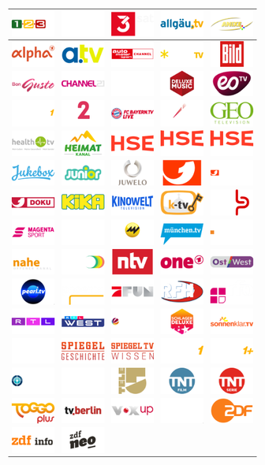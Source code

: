| ![](https://raw.githubusercontent.com/RevGear/logo/master/Countries/DE/123tv.png) | ![](https://raw.githubusercontent.com/RevGear/logo/master/Countries/DE/13thStreet.png) | ![](https://raw.githubusercontent.com/RevGear/logo/master/Countries/DE/3sat.png) | ![](https://raw.githubusercontent.com/RevGear/logo/master/Countries/DE/AllgauTV.png) | ![](https://raw.githubusercontent.com/RevGear/logo/master/Countries/DE/AnixePlus.png) | 
|:---:|:---:|:---:|:---:|:---:| 
| ![](https://raw.githubusercontent.com/RevGear/logo/master/Countries/DE/ARDalpha.png) | ![](https://raw.githubusercontent.com/RevGear/logo/master/Countries/DE/atv.png) | ![](https://raw.githubusercontent.com/RevGear/logo/master/Countries/DE/AutoMotorundSport.png) | ![](https://raw.githubusercontent.com/RevGear/logo/master/Countries/DE/BibelTV.png) | ![](https://raw.githubusercontent.com/RevGear/logo/master/Countries/DE/Bild.png) | 
| ![](https://raw.githubusercontent.com/RevGear/logo/master/Countries/DE/BonGusto.png) | ![](https://raw.githubusercontent.com/RevGear/logo/master/Countries/DE/Channel21.png) | ![](https://raw.githubusercontent.com/RevGear/logo/master/Countries/DE/DasErste.png) | ![](https://raw.githubusercontent.com/RevGear/logo/master/Countries/DE/DeluxeMusic.png) | ![](https://raw.githubusercontent.com/RevGear/logo/master/Countries/DE/eoTV.png) | 
| ![](https://raw.githubusercontent.com/RevGear/logo/master/Countries/DE/eSports1.png) | ![](https://raw.githubusercontent.com/RevGear/logo/master/Countries/DE/Eurosport2Xtra.png) | ![](https://raw.githubusercontent.com/RevGear/logo/master/Countries/DE/FCBayernTV.png) | ![](https://raw.githubusercontent.com/RevGear/logo/master/Countries/DE/Folx.png) | ![](https://raw.githubusercontent.com/RevGear/logo/master/Countries/DE/GeoTV.png) | 
| ![](https://raw.githubusercontent.com/RevGear/logo/master/Countries/DE/HealthTV.png) | ![](https://raw.githubusercontent.com/RevGear/logo/master/Countries/DE/Heimatkanal.png) | ![](https://raw.githubusercontent.com/RevGear/logo/master/Countries/DE/HSE.png) | ![](https://raw.githubusercontent.com/RevGear/logo/master/Countries/DE/HSEExtra.png) | ![](https://raw.githubusercontent.com/RevGear/logo/master/Countries/DE/HSETrend.png) | 
| ![](https://raw.githubusercontent.com/RevGear/logo/master/Countries/DE/Jukebox.png) | ![](https://raw.githubusercontent.com/RevGear/logo/master/Countries/DE/Junior.png) | ![](https://raw.githubusercontent.com/RevGear/logo/master/Countries/DE/Juwelo.png) | ![](https://raw.githubusercontent.com/RevGear/logo/master/Countries/DE/kabeleins.png) | ![](https://raw.githubusercontent.com/RevGear/logo/master/Countries/DE/kabeleinsclassics.png) | 
| ![](https://raw.githubusercontent.com/RevGear/logo/master/Countries/DE/kabeleinsDoku.png) | ![](https://raw.githubusercontent.com/RevGear/logo/master/Countries/DE/KIKA.png) | ![](https://raw.githubusercontent.com/RevGear/logo/master/Countries/DE/KinoweltTV.png) | ![](https://raw.githubusercontent.com/RevGear/logo/master/Countries/DE/KTV.png) | ![](https://raw.githubusercontent.com/RevGear/logo/master/Countries/DE/LustPur.png) | 
| ![](https://raw.githubusercontent.com/RevGear/logo/master/Countries/DE/MagentaSport.png) | ![](https://raw.githubusercontent.com/RevGear/logo/master/Countries/DE/MDF1.png) | ![](https://raw.githubusercontent.com/RevGear/logo/master/Countries/DE/MotorvisionTV.png) | ![](https://raw.githubusercontent.com/RevGear/logo/master/Countries/DE/MunchenTV.png) | ![](https://raw.githubusercontent.com/RevGear/logo/master/Countries/DE/N24Doku.png) | 
| ![](https://raw.githubusercontent.com/RevGear/logo/master/Countries/DE/naheTV.png) | ![](https://raw.githubusercontent.com/RevGear/logo/master/Countries/DE/NRWision.png) | ![](https://raw.githubusercontent.com/RevGear/logo/master/Countries/DE/ntv.png) | ![](https://raw.githubusercontent.com/RevGear/logo/master/Countries/DE/One.png) | ![](https://raw.githubusercontent.com/RevGear/logo/master/Countries/DE/OstWest.png) | 
| ![](https://raw.githubusercontent.com/RevGear/logo/master/Countries/DE/PearlTV.png) | ![](https://raw.githubusercontent.com/RevGear/logo/master/Countries/DE/Phoenix.png) | ![](https://raw.githubusercontent.com/RevGear/logo/master/Countries/DE/ProSiebenFun.png) | ![](https://raw.githubusercontent.com/RevGear/logo/master/Countries/DE/RFH.png) | ![](https://raw.githubusercontent.com/RevGear/logo/master/Countries/DE/RFO.png) | 
| ![](https://raw.githubusercontent.com/RevGear/logo/master/Countries/DE/RTLUp.png) | ![](https://raw.githubusercontent.com/RevGear/logo/master/Countries/DE/RTLWest.png) | ![](https://raw.githubusercontent.com/RevGear/logo/master/Countries/DE/Sat1Emotions.png) | ![](https://raw.githubusercontent.com/RevGear/logo/master/Countries/DE/SchlagerDeluxe.png) | ![](https://raw.githubusercontent.com/RevGear/logo/master/Countries/DE/SonnenklarTV.png) | 
| ![](https://raw.githubusercontent.com/RevGear/logo/master/Countries/DE/SonusFM.png) | ![](https://raw.githubusercontent.com/RevGear/logo/master/Countries/DE/SpiegelGeschichte.png) | ![](https://raw.githubusercontent.com/RevGear/logo/master/Countries/DE/SpiegelTVWissen.png) | ![](https://raw.githubusercontent.com/RevGear/logo/master/Countries/DE/Sport1.png) | ![](https://raw.githubusercontent.com/RevGear/logo/master/Countries/DE/Sport1Plus.png) | 
| ![](https://raw.githubusercontent.com/RevGear/logo/master/Countries/DE/SportdigitalFussball.png) | ![](https://raw.githubusercontent.com/RevGear/logo/master/Countries/DE/tagesschau24.png) | ![](https://raw.githubusercontent.com/RevGear/logo/master/Countries/DE/Tele5.png) | ![](https://raw.githubusercontent.com/RevGear/logo/master/Countries/DE/TNTFilm.png) | ![](https://raw.githubusercontent.com/RevGear/logo/master/Countries/DE/TNTSerie.png) | 
| ![](https://raw.githubusercontent.com/RevGear/logo/master/Countries/DE/ToggoPlus.png) | ![](https://raw.githubusercontent.com/RevGear/logo/master/Countries/DE/TVBerlin.png) | ![](https://raw.githubusercontent.com/RevGear/logo/master/Countries/DE/Voxup.png) | ![](https://raw.githubusercontent.com/RevGear/logo/master/Countries/DE/Welt.png) | ![](https://raw.githubusercontent.com/RevGear/logo/master/Countries/DE/ZDF.png) | 
| ![](https://raw.githubusercontent.com/RevGear/logo/master/Countries/DE/ZDFinfo.png) | ![](https://raw.githubusercontent.com/RevGear/logo/master/Countries/DE/ZDFneo.png)  | 
